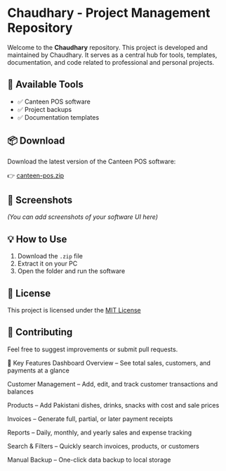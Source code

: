 # Chaudhary - Project Management Repository

Welcome to the **Chaudhary** repository. This project is developed and maintained by Chaudhary. It serves as a central hub for tools, templates, documentation, and code related to professional and personal projects.

## 🧰 Available Tools

- ✅ Canteen POS software
- ✅ Project backups
- ✅ Documentation templates

## 📦 Download

Download the latest version of the Canteen POS software:

👉 [canteen-pos.zip](canteen-pos.zip)

## 📸 Screenshots

*(You can add screenshots of your software UI here)*

## 💡 How to Use

1. Download the `.zip` file
2. Extract it on your PC
3. Open the folder and run the software

## 📃 License

This project is licensed under the [MIT License](LICENSE)

## 🤝 Contributing

Feel free to suggest improvements or submit pull requests.

🔑 Key Features
Dashboard Overview – See total sales, customers, and payments at a glance

Customer Management – Add, edit, and track customer transactions and balances

Products – Add Pakistani dishes, drinks, snacks with cost and sale prices

Invoices – Generate full, partial, or later payment receipts

Reports – Daily, monthly, and yearly sales and expense tracking

Search & Filters – Quickly search invoices, products, or customers

Manual Backup – One-click data backup to local storage
